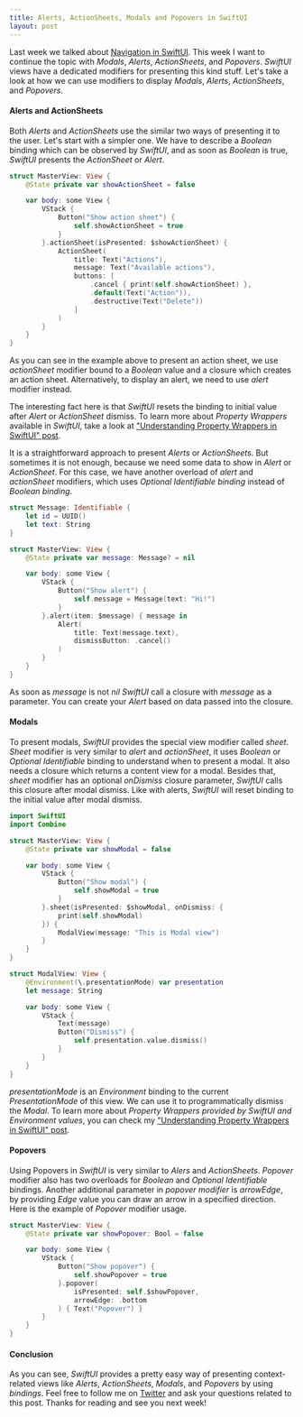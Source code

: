 ```yaml
---
title: Alerts, ActionSheets, Modals and Popovers in SwiftUI
layout: post
---
```


Last week we talked about [Navigation in SwiftUI](/2019/07/17/navigation-in-swiftui/). This week I want to continue the topic with *Modals*, *Alerts*, *ActionSheets*, and *Popovers*. *SwiftUI* views have a dedicated modifiers for presenting this kind stuff. Let's take a look at how we can use modifiers to display *Modals*, *Alerts*, *ActionSheets*, and *Popovers*.

#### Alerts and ActionSheets
Both *Alerts* and *ActionSheets* use the similar two ways of presenting it to the user. Let's start with a simpler one. We have to describe a *Boolean* binding which can be observed by *SwiftUI*, and as soon as *Boolean* is true, *SwiftUI* presents the *ActionSheet* or *Alert*.

```swift
struct MasterView: View {
    @State private var showActionSheet = false

    var body: some View {
        VStack {
            Button("Show action sheet") {
                self.showActionSheet = true
            }
        }.actionSheet(isPresented: $showActionSheet) {
            ActionSheet(
                title: Text("Actions"),
                message: Text("Available actions"),
                buttons: [
                    .cancel { print(self.showActionSheet) },
                    .default(Text("Action")),
                    .destructive(Text("Delete"))
                ]
            )
        }
    }
}
```
As you can see in the example above to present an action sheet, we use *actionSheet* modifier bound to a *Boolean* value and a closure which creates an action sheet. Alternatively, to display an alert, we need to use *alert* modifier instead.

The interesting fact here is that *SwiftUI* resets the binding to initial value after *Alert* or *ActionSheet* dismiss. To learn more about *Property Wrappers* available in *SwiftUI*, take a look at ["Understanding Property Wrappers in SwiftUI" post](/2019/06/12/understanding-property-wrappers-in-swiftui/).

It is a straightforward approach to present *Alerts* or *ActionSheets*. But sometimes it is not enough, because we need some data to show in *Alert* or *ActionSheet*. For this case, we have another overload of *alert* and *actionSheet* modifiers, which uses *Optional Identifiable binding* instead of *Boolean binding*.

```swift
struct Message: Identifiable {
    let id = UUID()
    let text: String
}

struct MasterView: View {
    @State private var message: Message? = nil

    var body: some View {
        VStack {
            Button("Show alert") {
                self.message = Message(text: "Hi!")
            }
        }.alert(item: $message) { message in
            Alert(
                title: Text(message.text),
                dismissButton: .cancel()
            )
        }
    }
}
```

As soon as *message* is not *nil* *SwiftUI* call a closure with *message* as a parameter. You can create your *Alert* based on data passed into the closure. 

#### Modals
To present modals, *SwiftUI* provides the special view modifier called *sheet*. *Sheet* modifier is very similar to *alert* and *actionSheet*, it uses *Boolean* or *Optional Identifiable* binding to understand when to present a modal. It also needs a closure which returns a content view for a modal. Besides that, *sheet* modifier has an optional *onDismiss* closure parameter, *SwiftUI* calls this closure after modal dismiss. Like with alerts, *SwiftUI* will reset binding to the initial value after modal dismiss.

```swift
import SwiftUI
import Combine

struct MasterView: View {
    @State private var showModal = false

    var body: some View {
        VStack {
            Button("Show modal") {
                self.showModal = true
            }
        }.sheet(isPresented: $showModal, onDismiss: {
            print(self.showModal)
        }) {
            ModalView(message: "This is Modal view")
        }
    }
}

struct ModalView: View {
    @Environment(\.presentationMode) var presentation
    let message: String

    var body: some View {
        VStack {
            Text(message)
            Button("Dismiss") {
                self.presentation.value.dismiss()
            }
        }
    }
}
```

*presentationMode* is an *Environment* binding to the current *PresentationMode* of this view. We can use it to programmatically dismiss the *Modal*. To learn more about *Property Wrappers provided by SwiftUI and Environment values*, you can check my ["Understanding Property Wrappers in SwiftUI" post](/2019/06/12/understanding-property-wrappers-in-swiftui/).

#### Popovers
Using Popovers in *SwiftUI* is very similar to *Alers* and *ActionSheets*. *Popover* modifier also has two overloads for *Boolean* and *Optional Identifiable* bindings. Another additional parameter in *popover modifier* is *arrowEdge*, by providing *Edge* value you can draw an arrow in a specified direction. Here is the example of *Popover* modifier usage.

```swift
struct MasterView: View {
    @State private var showPopover: Bool = false

    var body: some View {
        VStack {
            Button("Show popover") {
                self.showPopover = true
            }.popover(
                isPresented: self.$showPopover,
                arrowEdge: .bottom
            ) { Text("Popover") }
        }
    }
}
```

#### Conclusion
As you can see, *SwiftUI* provides a pretty easy way of presenting context-related views like *Alerts*, *ActionSheets*, *Modals*, and *Popovers* by using *bindings*. Feel free to follow me on [Twitter](https://twitter.com/mecid) and ask your questions related to this post. Thanks for reading and see you next week!  

